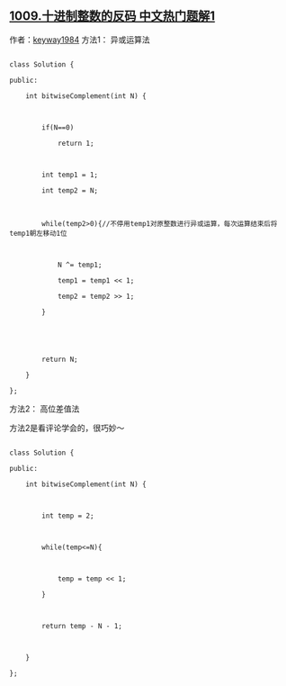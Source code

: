 ## [1009.十进制整数的反码 中文热门题解1](https://leetcode.cn/problems/complement-of-base-10-integer/solutions/100000/liang-chong-fang-fa-by-keyway1984-2)

作者：[keyway1984](https://leetcode.cn/u/keyway1984)
方法1： 异或运算法

```
class Solution {
public:
    int bitwiseComplement(int N) {
        
        if(N==0)
            return 1;
        
        int temp1 = 1;
        int temp2 = N;
        
        while(temp2>0){//不停用temp1对原整数进行异或运算，每次运算结束后将temp1朝左移动1位
            
            N ^= temp1;
            temp1 = temp1 << 1;
            temp2 = temp2 >> 1;
        }

        
        return N;
    }
};
```


方法2： 高位差值法

方法2是看评论学会的，很巧妙～

```
class Solution {
public:
    int bitwiseComplement(int N) {
        
        int temp = 2;
        
        while(temp<=N){
            
            temp = temp << 1;
        }
        
        return temp - N - 1;
        
    }
};
```

